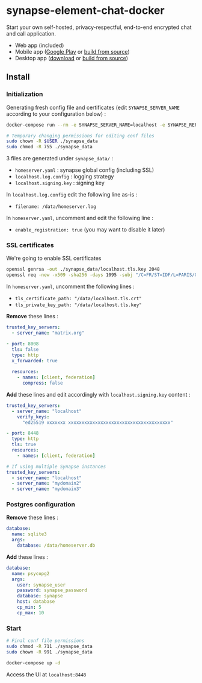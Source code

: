 # synapse-element-chat-docker

Start your own self-hosted, privacy-respectful, end-to-end encrypted chat and call application.

- Web app (included)
- Mobile app ([Google Play](https://play.google.com/store/apps/details?id=im.vector.app) or [build from source](https://github.com/vector-im/element-android))
- Desktop app ([download](https://element.io/get-started) or [build from source](https://github.com/vector-im/element-desktop))

## Install

### Initialization

Generating fresh config file and certificates (edit `SYNAPSE_SERVER_NAME` according to your configuration below) :

```bash
docker-compose run --rm -e SYNAPSE_SERVER_NAME=localhost -e SYNAPSE_REPORT_STATS=no synapse generate

# Temporary changing permissions for editing conf files
sudo chown -R $USER ./synapse_data
sudo chmod -R 755 ./synapse_data
```

3 files are generated under `synapse_data/` :

- `homeserver.yaml` : synapse global config (including SSL)
- `localhost.log.config` : logging strategy
- `localhost.signing.key` : signing key

In `localhost.log.config` edit the following line as-is :

- `filename: /data/homeserver.log`

In `homeserver.yaml`, uncomment and edit the following line :

- `enable_registration: true` (you may want to disable it later)

### SSL certificates

We're going to enable SSL certificates

```bash
openssl genrsa -out ./synapse_data/localhost.tls.key 2048
openssl req -new -x509 -sha256 -days 1095 -subj "/C=FR/ST=IDF/L=PARIS/O=EXAMPLE/CN=Synapse" -key ./synapse_data/localhost.tls.key -out ./synapse_data/localhost.tls.crt
```

In `homeserver.yaml`, uncomment the following lines :

- `tls_certificate_path: "/data/localhost.tls.crt"`
- `tls_private_key_path: "/data/localhost.tls.key"`

**Remove** these lines :

```yml
trusted_key_servers:
  - server_name: "matrix.org"

- port: 8008
  tls: false
  type: http
  x_forwarded: true
  
  resources:
    - names: [client, federation]
      compress: false
```

**Add** these lines and edit accordingly with `localhost.signing.key` content :

```yml
trusted_key_servers:
  - server_name: "localhost"
    verify_keys:
      "ed25519 xxxxxxx xxxxxxxxxxxxxxxxxxxxxxxxxxxxxxxxxxxxxx"

- port: 8448
  type: http
  tls: true
  resources:
    - names: [client, federation]

# If using multiple Synapse instances
trusted_key_servers:
  - server_name: "localhost"
  - server_name: "mydomain2"
  - server_name: "mydomain3"
```

### Postgres configuration

**Remove** these lines :

```yml
database:
  name: sqlite3
  args:
    database: /data/homeserver.db
```

**Add** these lines :

```yml
database:
  name: psycopg2
  args:
    user: synapse_user
    password: synapse_password
    database: synapse
    host: database
    cp_min: 5
    cp_max: 10
```

### Start

```bash
# Final conf file permissions
sudo chmod -R 711 ./synapse_data
sudo chown -R 991 ./synapse_data

docker-compose up -d
```

Access the UI at `localhost:8448`
